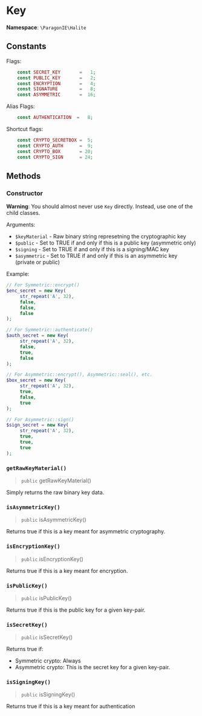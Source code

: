 # Key

**Namespace**: `\ParagonIE\Halite`

## Constants

Flags:

```php
    const SECRET_KEY       =   1;
    const PUBLIC_KEY       =   2;
    const ENCRYPTION       =   4;
    const SIGNATURE        =   8;
    const ASYMMETRIC       =  16;
```

Alias Flags:

```php
    const AUTHENTICATION  =   8;
```

Shortcut flags:

```php
    const CRYPTO_SECRETBOX =  5;
    const CRYPTO_AUTH      =  9;
    const CRYPTO_BOX       = 20;
    const CRYPTO_SIGN      = 24;
```

## Methods

### Constructor

**Warning**: You should almost never use `Key` directly. Instead, use one of the child classes.

Arguments:

 * `$keyMaterial` - Raw binary string represetning the cryptographic key
 * `$public` - Set to TRUE if and only if this is a public key (asymmetric only)
 * `$signing` - Set to TRUE if and only if this is a signing/MAC key
 * `$asymmetric` - Set to TRUE if and only if this is an asymmetric key (private or public)

Example:

```php
// For Symmetric::encrypt()
$enc_secret = new Key(
     str_repeat('A', 32), 
     false,
     false,
     false
);

// For Symmetric::authenticate()
$auth_secret = new Key(
     str_repeat('A', 32), 
     false,
     true,
     false
);

// For Asymmetric::encrypt(), Asymmetric::seal(), etc.
$box_secret = new Key(
     str_repeat('A', 32), 
     true,
     false,
     true
);

// For Asymmetric::sign()
$sign_secret = new Key(
     str_repeat('A', 32), 
     true,
     true,
     true
);
```

### `getRawKeyMaterial()`

> `public` getRawKeyMaterial()

Simply returns the raw binary key data.

### `isAsymmetricKey()`

>`public` isAsymmetricKey()

Returns true if this is a key meant for asymmetric cryptography.

### `isEncryptionKey()`

> `public` isEncryptionKey()

Returns true if this is a key meant for encryption.

### `isPublicKey()`

> `public` isPublicKey()

Returns true if this is the public key for a given key-pair.

### `isSecretKey()`

> `public` isSecretKey()

Returns true if:

* Symmetric crypto: Always
* Asymmetric crypto: This is the secret key for a given key-pair.

### `isSigningKey()`

> `public` isSigningKey()

Returns true if this is a key meant for authentication
